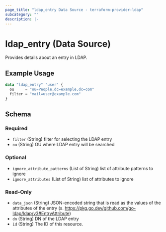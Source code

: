 ```yaml
---
page_title: "ldap_entry Data Source - terraform-provider-ldap"
subcategory: ""
description: |-
---
```


# ldap_entry (Data Source)

Provides details about an entry in LDAP. 

## Example Usage
```terraform
data "ldap_entry" "user" {
  ou     = "ou=People,dc=example,dc=com"
  filter = "mail=user@example.com"
}
```

<!-- schema generated by tfplugindocs -->
## Schema

### Required

- `filter` (String) filter for selecting the LDAP entry
- `ou` (String) OU where LDAP entry will be searched

### Optional

- `ignore_attribute_patterns` (List of String) list of attribute patterns to ignore
- `ignore_attributes` (List of String) list of attributes to ignore

### Read-Only

- `data_json` (String) JSON-encoded string that is read as the values of the attributes of the entry (s. https://pkg.go.dev/github.com/go-ldap/ldap/v3#EntryAttribute)
- `dn` (String) DN of the LDAP entry
- `id` (String) The ID of this resource.
